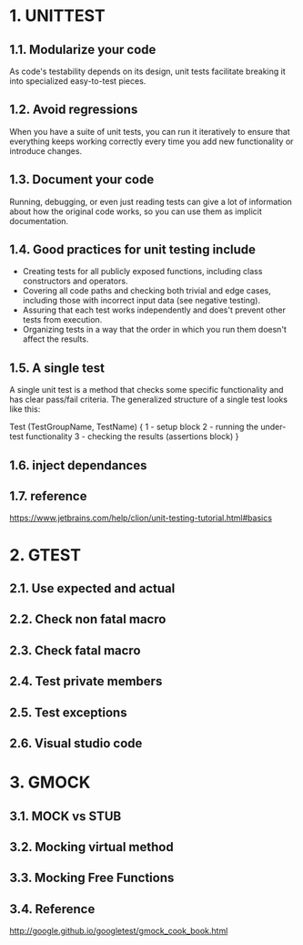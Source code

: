 
# 1. UNITTEST

## 1.1. Modularize your code
As code's testability depends on its design, unit tests facilitate breaking it into specialized easy-to-test pieces.

## 1.2. Avoid regressions
When you have a suite of unit tests, you can run it iteratively to ensure that everything keeps working correctly every time you add new functionality or introduce changes.

## 1.3. Document your code
Running, debugging, or even just reading tests can give a lot of information about how the original code works, so you can use them as implicit documentation.

## 1.4. Good practices for unit testing include
- Creating tests for all publicly exposed functions, including class constructors and operators.
- Covering all code paths and checking both trivial and edge cases, including those with incorrect input data (see negative testing).
- Assuring that each test works independently and does't prevent other tests from execution.
- Organizing tests in a way that the order in which you run them doesn't affect the results.

## 1.5. A single test
A single unit test is a method that checks some specific functionality and has clear pass/fail criteria. The generalized structure of a single test looks like this:

Test (TestGroupName, TestName)   {
    1 - setup block
    2 - running the under-test functionality
    3 - checking the results (assertions block)
}

## 1.6. inject dependances


## 1.7. reference
https://www.jetbrains.com/help/clion/unit-testing-tutorial.html#basics

# 2. GTEST
## 2.1. Use expected and actual

## 2.2. Check non fatal macro

## 2.3. Check fatal macro

## 2.4. Test private members

## 2.5. Test exceptions

## 2.6. Visual studio code

# 3. GMOCK

## 3.1. MOCK vs STUB

## 3.2. Mocking virtual method

## 3.3. Mocking Free Functions

## 3.4. Reference
http://google.github.io/googletest/gmock_cook_book.html


